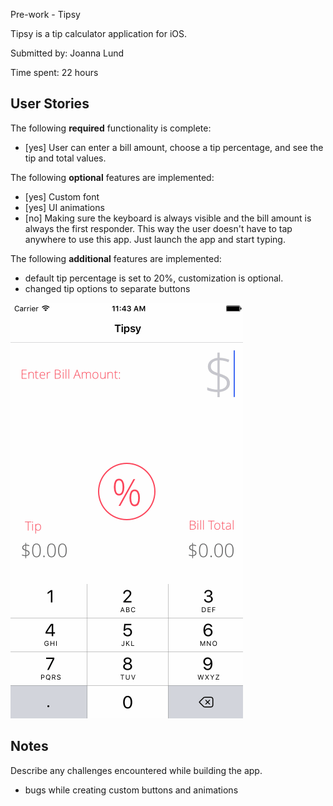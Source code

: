 Pre-work - Tipsy

Tipsy is a tip calculator application for iOS.

Submitted by: Joanna Lund

Time spent: 22 hours

## User Stories

The following **required** functionality is complete:
* [yes] User can enter a bill amount, choose a tip percentage, and see the tip and total values.

The following **optional** features are implemented:
* [yes] Custom font
* [yes] UI animations
* [no] Making sure the keyboard is always visible and the bill amount is always the first responder. This way the user doesn't have to tap anywhere to use this app. Just launch the app and start typing.

The following **additional** features are implemented:

- default tip percentage is set to 20%, customization is optional.
- changed tip options to separate buttons

![gif walkthrough](gif_walkthrough.gif)

## Notes

Describe any challenges encountered while building the app.
- bugs while creating custom buttons and animations

